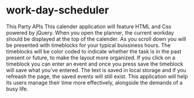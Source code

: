 # work-day-scheduler
This Party APIs
This calender application will feature HTML and Css powered by jQuery. When 
you open the planner, the current workday should be displayed at the top
of the calender. As you scroll down you will be presented with timeblocks
for your typical buissiness hours. The timeblocks will be color coded to
indicate whether the task is in the past present or future, to make the layout 
more organized. If you click on a timeblock you can enter an event and once
you press save the timeblock will save what you've entered. The text is 
saved in local storage and if you refreash the page, the saved events will
still exist. This application will help its users manage their time more effectively,
alongside the demands of a busy life.